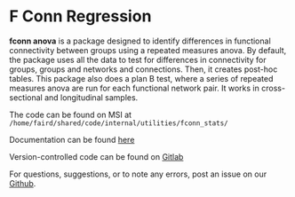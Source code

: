 # F Conn Regression

**fconn anova** is a package designed to identify differences in functional connectivity between groups using a repeated measures anova. By default, the package uses all the data to test for differences in connectivity for groups, groups and networks and connections. Then, it creates post-hoc tables. This package also does a plan B test, where a series of repeated measures anova are run for each functional network pair. It works in cross-sectional and longitudinal samples.

The code can be found on MSI at `/home/faird/shared/code/internal/utilities/fconn_stats/`

Documentation can be found [here](https://fconn-anova.readthedocs.io/en/latest/)

Version-controlled code can be found on [Gitlab](https://gitlab.com/Fair_lab/fconn_stats.git)


For questions, suggestions, or to note any errors, post an issue on our [Github](https://github.com/DCAN-Labs/cdni-brain/issues).